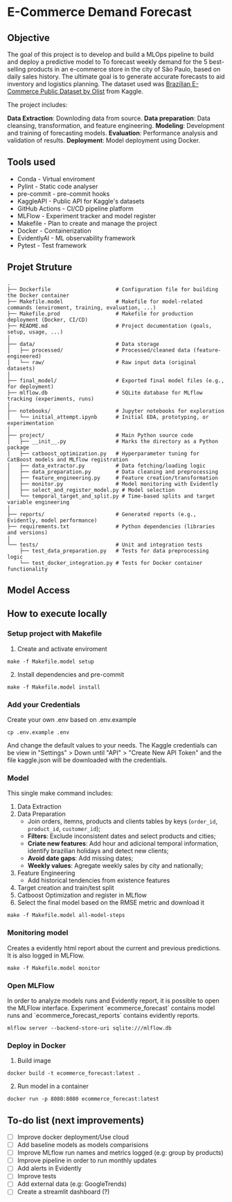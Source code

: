 # E-Commerce Demand Forecast

## Objective

The goal of this project is to develop and build a MLOps pipeline to build and deploy a predictive model to To forecast weekly demand for the 5 best-selling products in an e-commerce store in the city of São Paulo, based on daily sales history. The ultimate goal is to generate accurate forecasts to aid inventory and logistics planning. The dataset used was [Brazilian E-Commerce Public Dataset by Olist](https://www.kaggle.com/datasets/olistbr/brazilian-ecommerce?select=olist_orders_dataset.csv) from Kaggle.

The project includes:

**Data Extraction**: Downloding data from source.
**Data preparation**: Data cleansing, transformation, and feature engineering.
**Modeling**: Development and training of forecasting models.
**Evaluation**: Performance analysis and validation of results.
**Deployment**: Model deployment using Docker.

## Tools used

* Conda - Virtual enviroment
* Pylint - Static code analyser
* pre-commit - pre-commit hooks
* KaggleAPI - Public API for Kaggle's datasets
* GitHub Actions - CI/CD pipeline platform
* MLFlow - Experiment tracker and model register
* Makefile - Plan to create and manage the project
* Docker - Containerization
* EvidentlyAI - ML observability framework
* Pytest - Test framework

## Projet Struture

```
.
├── Dockerfile                     # Configuration file for building the Docker container
├── Makefile.model                 # Makefile for model-related commands (enviroment, training, evaluation, ...)
├── Makefile.prod                  # Makefile for production deployment (Docker, CI/CD)
├── README.md                      # Project documentation (goals, setup, usage, ...)
│
├── data/                          # Data storage
│   ├── processed/                 # Processed/cleaned data (feature-engineered)
│   └── raw/                       # Raw input data (original datasets)
│
├── final_model/                   # Exported final model files (e.g., for deployment)
├── mlflow.db                      # SQLite database for MLflow tracking (experiments, runs)
│
├── notebooks/                     # Jupyter notebooks for exploration
│   └── initial_attempt.ipynb      # Initial EDA, prototyping, or experimentation
│
├── project/                       # Main Python source code
│   ├── __init__.py                # Marks the directory as a Python package
│   ├── catboost_optimization.py   # Hyperparameter tuning for CatBoost models and MLflow registration
│   ├── data_extractor.py          # Data fetching/loading logic
│   ├── data_preparation.py        # Data cleaning and preprocessing
│   ├── feature_engineering.py     # Feature creation/transformation
│   ├── monitor.py                 # Model monitoring with Evidently
│   ├── select_and_register_model.py # Model selection
│   └── temporal_target_and_split.py # Time-based splits and target variable engineering
│
├── reports/                       # Generated reports (e.g., Evidently, model performance)
├── requirements.txt               # Python dependencies (libraries and versions)
│
└── tests/                         # Unit and integration tests
    ├── test_data_preparation.py   # Tests for data preprocessing logic
    └── test_docker_integration.py # Tests for Docker container functionality
```
## Model Access



## How to execute locally

### Setup project with Makefile

1. Create and activate enviroment
```
make -f Makefile.model setup
```

2. Install dependencies and pre-commit
```
make -f Makefile.model install
```

### Add your Credentials

Create your own .env based on .env.example
```
cp .env.example .env
```

And change the default values to your needs. The Kaggle credentials can be view in "Settings" > Down until "API" > "Create New API Token" and the file kaggle.json will be downloaded with the credentials.

### Model

This single make command includes:

1. Data Extraction
2. Data Preparation
    * Join orders, itemns, products and clients tables by keys (`order_id`, `product_id`, `customer_id`);
    * **Filters**: Exclude inconsistent dates and select products and cities;
    * **Criate new features**: Add hour and adicional temporal information, identify brazilian holidays and detect new clients;
    * **Avoid date gaps**: Add missing dates;
    * **Weekly values**: Agregate weekly sales by city and nationally;
3. Feature Engineering
   * Add historical tendencies from existence features
4. Target creation and train/test split
5. Catboost Optimization and register in MLflow
6. Select the final model based on the RMSE metric and download it

```
make -f Makefile.model all-model-steps
```

### Monitoring model

Creates a evidently html report about the current and previous predictions. It is also logged in MLFlow.
```
make -f Makefile.model monitor
```

### Open MLFlow

In order to analyze models runs and Evidently report, it is possible to open the MLFlow interface. Experiment ´ecommerce_forecast´ contains model runs and ´ecommerce_forecast_reports´ contains evidently reports.
```
mlflow server --backend-store-uri sqlite:///mlflow.db
```

### Deploy in Docker

1. Build image
```
docker build -t ecommerce_forecast:latest .
```

2. Run model in a container
```
docker run -p 8080:8080 ecommerce_forecast:latest
```

## To-do list (next improvements)

* [ ] Improve docker deployment/Use cloud
* [ ] Add baseline models as models comparisions
* [ ] Improve MLflow run names and metrics logged (e.g: group by products)
* [ ] Improve pipeline in order to run monthly updates
* [ ] Add alerts in Evidently
* [ ] Improve tests
* [ ] Add external data (e.g: GoogleTrends)
* [ ] Create a streamlit dashboard (?)
